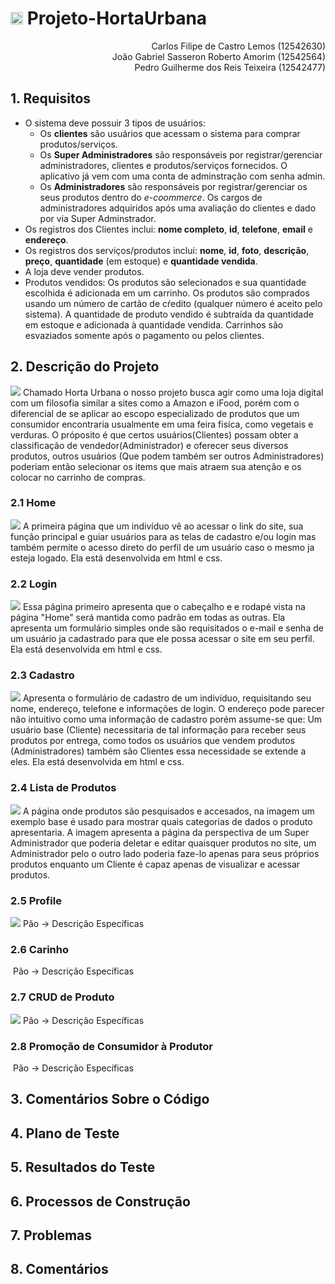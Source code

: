
# <img src="img/fotor_2023-4-20_19_44_4.png" style="width: 20px;"> **Projeto-HortaUrbana**

<div align="right">
Carlos Filipe de Castro Lemos (12542630) <br>
João Gabriel Sasseron Roberto Amorim (12542564) <br>
Pedro Guilherme dos Reis Teixeira (12542477)
</div>

## 1. **Requisitos**

* O sistema deve possuir 3 tipos de usuários:
    * Os **clientes** são usuários que acessam o sistema para comprar produtos/serviços. 
    * Os **Super Administradores** são responsáveis por registrar/gerenciar administradores, clientes e produtos/serviços fornecidos. O aplicativo já vem com uma conta de adminstração com senha admin.
    * Os **Administradores** são responsáveis por registrar/gerenciar os seus produtos dentro do *e-coommerce*. Os cargos de administradores adquiridos após uma avaliação do clientes e dado por via Super Adminstrador.
* Os registros dos Clientes inclui: **nome completo**, **id**, **telefone**, **email** e **endereço**. 
* Os registros dos serviços/produtos inclui: **nome**, **id**, **foto**, **descrição**, **preço**, **quantidade** (em estoque) e **quantidade vendida**.
* A loja deve vender produtos.
* Produtos vendidos: Os produtos são selecionados e sua quantidade escolhida é adicionada em um carrinho. Os produtos são comprados usando um número de cartão de cŕedito (qualquer número é aceito pelo sistema). A quantidade de produto vendido é subtraída da quantidade em estoque e adicionada à quantidade vendida. Carrinhos são esvaziados somente  após o pagamento ou pelos clientes.

## 2. **Descrição do Projeto**
<a><img src="img_mk/diagrama.jpeg" s></a>
Chamado Horta Urbana o nosso projeto busca agir como uma loja digital com um filosofia similar a sites como a Amazon e iFood, porém com o diferencial de se aplicar ao escopo especializado de produtos que um consumidor encontraria usualmente em uma feira fisíca, como vegetais e verduras. O próposito é que certos usuários(Clientes) possam obter a classificação de vendedor(Administrador) e oferecer seus diversos produtos, outros usuários (Que podem também ser outros Administradores) poderiam então selecionar os items que mais atraem sua atenção e os colocar no carrinho de compras. 

### 2.1 **Home**
<a><img src="img_mk/home_pc.png"></a>
A primeira página que um indivíduo vê ao acessar o link do site, sua função principal e guiar usuários para as telas de cadastro e/ou login mas também permite o acesso direto do perfil de um usuário caso o mesmo ja esteja logado. Ela está desenvolvida em html e css.

### 2.2 **Login**
<a><img src="img_mk/login_pc.png"></a>
Essa página primeiro apresenta que o cabeçalho e e rodapé vista na página "Home" será mantida como padrão em todas as outras. Ela apresenta um formulário simples onde são requisitados o e-mail e senha de um usuário ja cadastrado para que ele possa acessar o site em seu perfil. Ela está desenvolvida em html e css.

### 2.3 **Cadastro**
<a><img src="img_mk/cadastro_pc.png"></a>
Apresenta o formulário de cadastro de um indivíduo, requisitando seu nome, endereço, telefone e informações de login. O endereço pode parecer não intuitivo como uma informação de cadastro porém assume-se que: Um usuário base (Cliente) necessitaria de tal informação para receber seus produtos por entrega, como todos os usuários que vendem produtos (Administradores) também são Clientes essa necessidade se extende a eles. Ela está desenvolvida em html e css.

### 2.4 **Lista de Produtos**
<a><img src="img_mk/listaprodutos_pc.png"></a>
A página onde produtos são pesquisados e accesados, na imagem um exemplo base é usado para mostrar quais categorias de dados o produto apresentaria. A imagem apresenta a página da perspectiva de um Super Administrador que poderia deletar e editar quaisquer produtos no site, um Administrador pelo o outro lado poderia faze-lo apenas para seus próprios produtos enquanto um Cliente é capaz apenas de visualizar e acessar produtos.

### 2.5 **Profile**
<a><img src="img_mk/profile_pc.png"></a>
Pão -> Descrição Específicas

### 2.6 **Carinho**
<a><img src=""></a>
Pão -> Descrição Específicas

### 2.7 **CRUD de Produto**
<a><img src="img_mk/CRUD_pc.png"></a>
Pão -> Descrição Específicas

### 2.8 **Promoção de Consumidor à Produtor**
<a><img src=""></a>
Pão -> Descrição Específicas


## 3. **Comentários Sobre o Código**

## 4. **Plano de Teste**

## 5. **Resultados do Teste**

## 6. **Processos de Construção**

## 7. **Problemas**

## 8. **Comentários**

